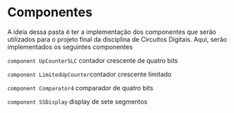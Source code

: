 # Componentes 

A ideia dessa pasta é ter a implementação dos componentes que serão utilizados para o projeto final da disciplina de Circuitos Digitais. Aqui, serão implementados os seguintes componentes

`component UpCounterSLC` contador crescente de quatro bits

`component LimitedUpCounter`contador crescente limitado

`component Comparator4` comparador de quatro bits

`component SSDisplay` display de sete segmentos